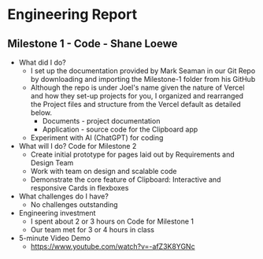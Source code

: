 # Engineering Report

## Milestone 1 - Code - Shane Loewe

* What did I do?
    * I set up the documentation provided by Mark Seaman in our Git Repo by downloading and importing the Milestone-1 folder from his GitHub
    * Although the repo is under Joel's name given the nature of Vercel and how they set-up projects for you, I organized and rearranged the Project files and structure from the Vercel default as detailed below.
        * Documents - project documentation
        * Application - source code for the Clipboard app
    * Experiment with AI (ChatGPT) for coding
* What will I do?  Code for Milestone 2
    * Create initial prototype for pages laid out by Requirements and Design Team 
    * Work with team on design and scalable code 
    * Demonstrate the core feature of Clipboard: Interactive and responsive Cards in flexboxes
* What challenges do I have?
    * No challenges outstanding
* Engineering investment
    * I spent about 2 or 3 hours on Code for Milestone 1
    * Our team met for 3 or 4 hours in class 
* 5-minute Video Demo
    * https://www.youtube.com/watch?v=-afZ3K8YGNc

